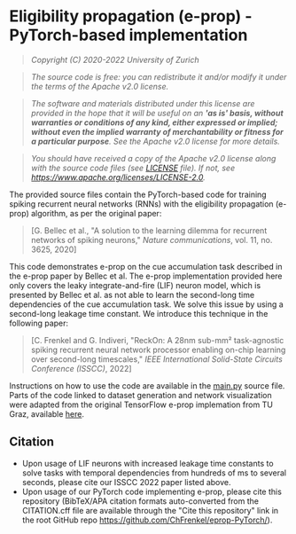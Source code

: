 # Eligibility propagation (e-prop) - PyTorch-based implementation

> *Copyright (C) 2020-2022 University of Zurich*

> *The source code is free: you can redistribute it and/or modify it under the terms of the Apache v2.0 license.*

> *The software and materials distributed under this license are provided in the hope that it will be useful on an **'as is' basis, without warranties or conditions of any kind, either expressed or implied; without even the implied warranty of merchantability or fitness for a particular purpose**. See the Apache v2.0 license for more details.*

> *You should have received a copy of the Apache v2.0 license along with the source code files (see [LICENSE](LICENSE) file). If not, see <https://www.apache.org/licenses/LICENSE-2.0>.*


The provided source files contain the PyTorch-based code for training spiking recurrent neural networks (RNNs) with the eligibility propagation (e-prop) algorithm, as per the original paper:

> [G. Bellec et al., "A solution to the learning dilemma for recurrent networks of spiking neurons," *Nature communications*, vol. 11, no. 3625, 2020]

This code demonstrates e-prop on the cue accumulation task described in the e-prop paper by Bellec et al. The e-prop implementation provided here only covers the leaky integrate-and-fire (LIF) neuron model, which is presented by Bellec et al. as not able to learn the second-long time dependencies of the cue accumulation task. We solve this issue by using a second-long leakage time constant. We introduce this technique in the following paper:

> [C. Frenkel and G. Indiveri, "ReckOn: A 28nm sub-mm² task-agnostic spiking recurrent neural network processor enabling on-chip learning over second-long timescales," *IEEE International Solid-State Circuits Conference (ISSCC)*, 2022]

Instructions on how to use the code are available in the [main.py](main.py) source file. Parts of the code linked to dataset generation and network visualization were adapted from the original TensorFlow e-prop implemation from TU Graz, available [here](https://github.com/IGITUGraz/eligibility_propagation).

## Citation

* Upon usage of LIF neurons with increased leakage time constants to solve tasks with temporal dependencies from hundreds of ms to several seconds, please cite our ISSCC 2022 paper listed above.
* Upon usage of our PyTorch code implementing e-prop, please cite this repository (BibTeX/APA citation formats auto-converted from the CITATION.cff file are available through the "Cite this repository" link in the root GitHub repo https://github.com/ChFrenkel/eprop-PyTorch/).
